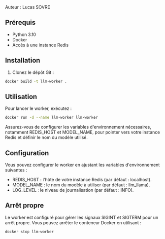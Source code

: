 Auteur : Lucas SOVRE

## Prérequis

- Python 3.10
- Docker
- Accès à une instance Redis

## Installation

1. Clonez le dépôt Git :
```bash
docker build -t llm-worker .
```

## Utilisation

Pour lancer le worker, exécutez :

```bash
docker run -d --name llm-worker llm-worker
```

Assurez-vous de configurer les variables d'environnement nécessaires, notamment REDIS_HOST et MODEL_NAME, pour pointer vers votre instance Redis et définir le nom du modèle utilisé.

## Configuration

Vous pouvez configurer le worker en ajustant les variables d'environnement suivantes :

- REDIS_HOST : l'hôte de votre instance Redis (par défaut : localhost).
- MODEL_NAME : le nom du modèle à utiliser (par défaut : llm_llama).
- LOG_LEVEL : le niveau de journalisation (par défaut : INFO).

## Arrêt propre

Le worker est configuré pour gérer les signaux SIGINT et SIGTERM pour un arrêt propre. Vous pouvez arrêter le conteneur Docker en utilisant :

```shell
docker stop llm-worker
```

